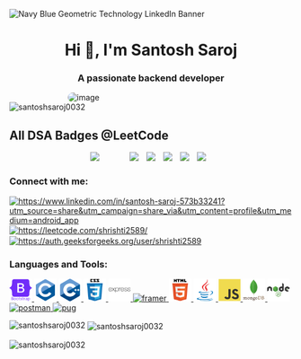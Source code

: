 ![Navy Blue Geometric Technology LinkedIn Banner](https://github.com/santoshsaroj0032/santoshsaroj0032/assets/118922022/b9b6a005-99e5-4392-b3fd-4dcd644604f7)

<h1 align="center">Hi 👋, I'm Santosh Saroj</h1>
<h3 align="center">A passionate backend developer</h3>
<img align="right" alt="image" width="400" style="border-radius: 10px;" src="https://camo.githubusercontent.com/19db51af5f90f1b152bc0b9078f5fe97053955be5074f03f17019c70345bdcdb/68747470733a2f2f6d69726f2e6d656469756d2e636f6d2f6d61782f313336302f302a37513379765349765f7430696f4a2d5a2e676966">

<p align="left"> <img src="https://komarev.com/ghpvc/?username=santoshsaroj0032&label=Profile%20views&color=0e75b6&style=flat" alt="santoshsaroj0032" /> </p>


## All DSA Badges @LeetCode
<p align="center">
    <img src="https://assets.leetcode.com/static_assets/marketing/2024-100-new.gif" width="60px" style="margin-right: 50px;">
    <img src="https://assets.leetcode.com/static_assets/marketing/2024-50.gif" width="60px" style="margin-right: 10px;">
    <img src="https://assets.leetcode.com/static_assets/public/images/badges/2024/gif/2024-04.gif" width="60px" style="margin-right: 10px;">
    <img src="https://assets.leetcode.com/static_assets/public/images/badges/2024/gif/2024-03.gif" width="60px" style="margin-right: 10px;">
    <img src="https://assets.leetcode.com/static_assets/public/images/badges/2024/gif/2024-02.gif" width="60px" style="margin-right: 10px;">
    <img src="https://assets.leetcode.com/static_assets/public/images/badges/2024/gif/2024-01.gif" width="60px" style="margin-right: 10px;">
 
</p>


<h3 align="left">Connect with me:</h3>
<p align="left">
<a href="https://linkedin.com/in/https://www.linkedin.com/in/santosh-saroj-573b33241?utm_source=share&utm_campaign=share_via&utm_content=profile&utm_medium=android_app" target="blank"><img align="center" src="https://raw.githubusercontent.com/rahuldkjain/github-profile-readme-generator/master/src/images/icons/Social/linked-in-alt.svg" alt="https://www.linkedin.com/in/santosh-saroj-573b33241?utm_source=share&utm_campaign=share_via&utm_content=profile&utm_medium=android_app" height="30" width="40" /></a>
<a href="https://www.leetcode.com/https://leetcode.com/shrishti2589/" target="blank"><img align="center" src="https://raw.githubusercontent.com/rahuldkjain/github-profile-readme-generator/master/src/images/icons/Social/leet-code.svg" alt="https://leetcode.com/shrishti2589/" height="30" width="40" /></a>
<a href="https://auth.geeksforgeeks.org/user/https://auth.geeksforgeeks.org/user/shrishti2589" target="blank"><img align="center" src="https://raw.githubusercontent.com/rahuldkjain/github-profile-readme-generator/master/src/images/icons/Social/geeks-for-geeks.svg" alt="https://auth.geeksforgeeks.org/user/shrishti2589" height="30" width="40" /></a>
</p>

<h3 align="left">Languages and Tools:</h3>
<p align="left"> <a href="https://getbootstrap.com" target="_blank" rel="noreferrer"> <img src="https://raw.githubusercontent.com/devicons/devicon/master/icons/bootstrap/bootstrap-plain-wordmark.svg" alt="bootstrap" width="40" height="40"/> </a>
    <a href="https://www.cprogramming.com/" target="_blank" rel="noreferrer"> <img src="https://raw.githubusercontent.com/devicons/devicon/master/icons/c/c-original.svg" alt="c" width="40" height="40"/> </a> 
    <a href="https://www.w3schools.com/cpp/" target="_blank" rel="noreferrer"> <img src="https://raw.githubusercontent.com/devicons/devicon/master/icons/cplusplus/cplusplus-original.svg" alt="cplusplus" width="40" height="40"/> </a>
    <a href="https://www.w3schools.com/css/" target="_blank" rel="noreferrer"> <img src="https://raw.githubusercontent.com/devicons/devicon/master/icons/css3/css3-original-wordmark.svg" alt="css3" width="40" height="40"/> </a>
    <a href="https://expressjs.com" target="_blank" rel="noreferrer"> <img src="https://raw.githubusercontent.com/devicons/devicon/master/icons/express/express-original-wordmark.svg" alt="express" width="40" height="40"/> </a>
    <a href="https://www.framer.com/" target="_blank" rel="noreferrer"> <img src="https://www.vectorlogo.zone/logos/framer/framer-icon.svg" alt="framer" width="40" height="40"/> </a>
    <a href="https://www.w3.org/html/" target="_blank" rel="noreferrer"> <img src="https://raw.githubusercontent.com/devicons/devicon/master/icons/html5/html5-original-wordmark.svg" alt="html5" width="40" height="40"/> </a>
    <a href="https://www.java.com" target="_blank" rel="noreferrer"> <img src="https://raw.githubusercontent.com/devicons/devicon/master/icons/java/java-original.svg" alt="java" width="40" height="40"/> </a> 
    <a href="https://developer.mozilla.org/en-US/docs/Web/JavaScript" target="_blank" rel="noreferrer"> <img src="https://raw.githubusercontent.com/devicons/devicon/master/icons/javascript/javascript-original.svg" alt="javascript" width="40" height="40"/> </a>
    <a href="https://www.mongodb.com/" target="_blank" rel="noreferrer"> <img src="https://raw.githubusercontent.com/devicons/devicon/master/icons/mongodb/mongodb-original-wordmark.svg" alt="mongodb" width="40" height="40"/> </a>
<!--     <a href="https://www.mysql.com/" target="_blank" rel="noreferrer">  </a>  -->
    <a href="https://nodejs.org" target="_blank" rel="noreferrer"> <img src="https://raw.githubusercontent.com/devicons/devicon/master/icons/nodejs/nodejs-original-wordmark.svg" alt="nodejs" width="40" height="40"/> </a> 
    <a href="https://postman.com" target="_blank" rel="noreferrer"> <img src="https://www.vectorlogo.zone/logos/getpostman/getpostman-icon.svg" alt="postman" width="40" height="40"/> </a> 
    <a href="https://pugjs.org" target="_blank" rel="noreferrer"> <img src="https://cdn.worldvectorlogo.com/logos/pug.svg" alt="pug" width="40" height="40"/> </a>
</p>

<p>
    <img align="left" src="https://github-readme-stats.vercel.app/api/top-langs?username=santoshsaroj0032&show_icons=true&locale=en&layout=compact" alt="santoshsaroj0032" />
</p>

<p>
    &nbsp;<img align="center" src="https://github-readme-stats.vercel.app/api?username=santoshsaroj0032&show_icons=true&locale=en" alt="santoshsaroj0032" />
</p>


<p>
    <img align="center" src="https://github-readme-streak-stats.herokuapp.com/?user=santoshsaroj0032&" alt="santoshsaroj0032" />
</p>
